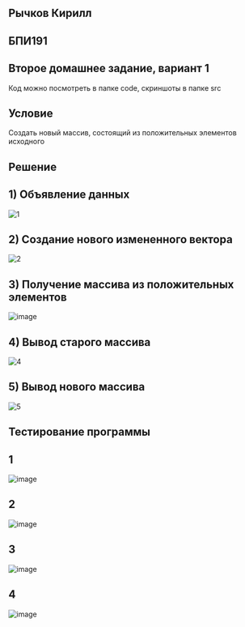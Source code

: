 ## Рычков Кирилл
## БПИ191
## Второе домашнее задание, вариант 1
Код можно посмотреть в папке code, скриншоты в папке src
## Условие
Создать новый массив, состоящий из положительных элементов исходного
## Решение
## 1) Объявление данных

![1](https://user-images.githubusercontent.com/36132918/95022323-4600c180-067f-11eb-8605-e7af13b2ea5a.jpg)

## 2) Создание нового измененного вектора

![2](https://user-images.githubusercontent.com/36132918/95022327-4731ee80-067f-11eb-9616-026898d309b9.jpg)

## 3) Получение массива из положительных элементов

![image](https://user-images.githubusercontent.com/36132918/95023262-c2e26a00-0684-11eb-9ce1-866056adc52e.png)

## 4) Вывод старого массива

![4](https://user-images.githubusercontent.com/36132918/95022331-47ca8500-067f-11eb-9f11-3d585e13a319.jpg)

## 5) Вывод нового массива 

![5](https://user-images.githubusercontent.com/36132918/95022332-47ca8500-067f-11eb-90d8-e645472ac19c.jpg)

## Тестирование программы
## 1
![image](https://user-images.githubusercontent.com/36132918/95022426-ea830380-067f-11eb-9c18-876f87f5fd3c.png)

## 2
![image](https://user-images.githubusercontent.com/36132918/95022542-a8a68d00-0680-11eb-87dd-43fdda05f0bc.png)

## 3
![image](https://user-images.githubusercontent.com/36132918/95022570-d68bd180-0680-11eb-9828-cca1ccbac0b2.png)

## 4
![image](https://user-images.githubusercontent.com/36132918/95023247-ae05d680-0684-11eb-8fae-d81db0dde093.png)
